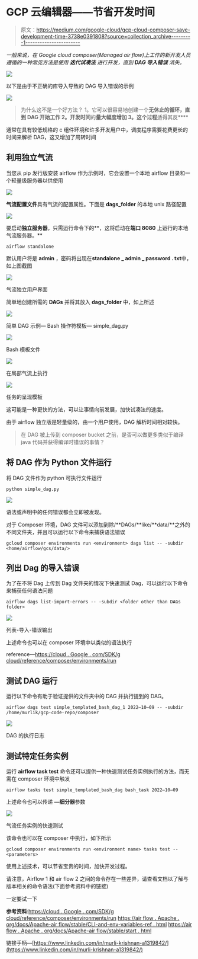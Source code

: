 # GCP 云编辑器——节省开发时间

> 原文：<https://medium.com/google-cloud/gcp-cloud-composer-save-development-time-3738e0391808?source=collection_archive---------1----------------------->

*一般来说，在 Google cloud composer(Managed air flow)上工作的新开发人员遵循的一种常见方法是使用* ***迭代试凑法*** *进行开发，直到* ***DAG 导入错误*** *消失。*

![](img/b3c77e165f9322c9bdf20e02cbc97b76.png)

以下是由于不正确的库导入导致的 DAG 导入错误的示例

![](img/38d720bef2eacc0cfd2f12edf265e011.png)

> 为什么这不是一个好方法？
> 1。它可以很容易地创建一个**无休止的循环，直到 DAG 开始工作
> 2。开发时间**的**量大幅度增加
> 3。这个过程**适得其反****

通常在具有较低规格的 c 组件环境和许多开发用户中，调度程序需要花费更长的时间来解析 DAG，这又增加了周转时间

## 利用独立气流

当您从 pip 发行版安装 airflow 作为示例时，它会设置一个本地 airflow 目录和一个轻量级服务器以供使用

![](img/9dcfb3c248632801aeebc124273feaea.png)

**气流配置文件**具有气流的配置属性。下面是 **dags_folder** 的本地 unix 路径配置

![](img/ecdf4e8c426e8e1b6f2dc162eb7921b3.png)

要启动**独立服务器**，只需运行命令下的**，这将启动在**端口 8080** 上运行的本地气流服务器。**

```
airflow standalone
```

默认用户将是 **admin** ，密码将出现在**standalone _ admin _ password . txt**中，如上图截图

![](img/486d5a1c86e35f524e60ed38dab9e33d.png)

气流独立用户界面

简单地创建所需的 **DAGs** 并将其放入 **dags_folder** 中，如上所述

![](img/b185725206d72adea48347703566568d.png)

简单 DAG 示例— Bash 操作符模板— simple_dag.py

![](img/194ab719fd90963a051b74abeb6bd2ca.png)

Bash 模板文件

![](img/95da37e353b70291fbfbc830e53cda61.png)

在局部气流上执行

![](img/126c3aa59bd29d8779a71c5e42feba7d.png)

任务的呈现模板

这可能是一种更快的方法，可以让事情向前发展，加快试凑法的速度。

由于 airflow 独立版是轻量级的，由一个用户使用，DAG 解析时间相对较快。

> 在 DAG 被上传到 composer bucket 之前，是否可以做更多类似于编译 java 代码并获得编译时错误的事情？

## 将 DAG 作为 Python 文件运行

将 DAG 文件作为 python 可执行文件运行

```
python simple_dag.py
```

![](img/a21ea5ad70453663270dfc4cdcb3ed2b.png)

语法或声明中的任何错误都会立即被发现。

对于 Composer 环境，DAG 文件可以添加到除/**DAGs/**like/**data/**之外的不同文件夹，并且可以运行以下命令来捕获语法错误

```
gcloud composer environments run <environment> dags list -- -subdir <home/airflow/gcs/data/>
```

## 列出 Dag 的导入错误

为了在不将 Dag 上传到 Dag 文件夹的情况下快速测试 Dag，可以运行以下命令来捕获任何语法问题

```
airflow dags list-import-errors -- -subdir <folder other than DAGs folder>
```

![](img/9a36d2220b25fd041304b0c050204dc1.png)

列表-导入-错误输出

上述命令也可以在 composer 环境中以类似的语法执行

reference—[https://cloud . Google . com/SDK/g cloud/reference/composer/environments/run](https://cloud.google.com/sdk/gcloud/reference/composer/environments/run)

## 测试 DAG 运行

运行以下命令有助于验证提供的文件夹中的 DAG 并执行提到的 DAG。

```
airflow dags test simple_templated_bash_dag_1 2022–10–09 -- -subdir /home/murlik/gcp-code-repo/composer
```

![](img/952ce04d4aee626bb8302abbcf1e96d5.png)

DAG 的执行日志

## 测试特定任务实例

运行 **airflow task test** 命令还可以提供一种快速测试任务实例执行的方法，而无需在 composer 环境中触发

```
airflow tasks test simple_templated_bash_dag bash_task 2022–10–09
```

上述命令也可以传递 **—细分器**参数

![](img/e7b19e1b1e29dcbea001ed5caddf3386.png)

气流任务实例的快速测试

该命令也可以在 composer 中执行，如下所示

```
gcloud composer environments run <environment name> tasks test -- <parameters>
```

使用上述技术，可以节省宝贵的时间，加快开发过程。

请注意，Airflow 1 和 air flow 2 之间的命令存在一些差异，请查看文档以了解与版本相关的命令语法(下面参考资料中的链接)

一定要试一下

**参考资料**:[https://cloud . Google . com/SDK/g cloud/reference/composer/environments/run](https://cloud.google.com/sdk/gcloud/reference/composer/environments/run)
[https://air flow . Apache . org/docs/Apache-air flow/stable/CLI-and-env-variables-ref . html](https://airflow.apache.org/docs/apache-airflow/stable/cli-and-env-variables-ref.html)
[https://air flow . Apache . org/docs/Apache-air flow/stable/start . html](https://airflow.apache.org/docs/apache-airflow/stable/start.html)

链接手柄—[https://www.linkedin.com/in/murli-krishnan-a1319842/](https://www.linkedin.com/in/murli-krishnan-a1319842/)